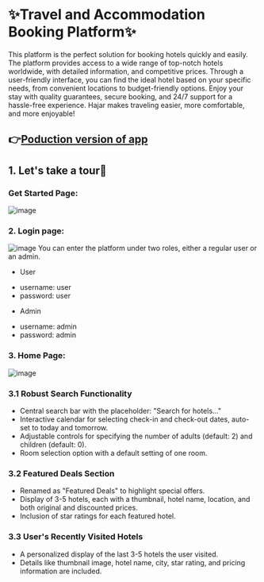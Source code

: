 # ✨Travel and Accommodation Booking Platform✨
This platform is the perfect solution for booking hotels quickly and easily. The platform provides access to a wide range of top-notch hotels worldwide, with detailed information, and competitive prices. Through a user-friendly interface, you can find the ideal hotel based on your specific needs, from convenient locations to budget-friendly options. Enjoy your stay with quality guarantees, secure booking, and 24/7 support for a hassle-free experience. Hajar makes traveling easier, more comfortable, and more enjoyable!

👉[Poduction version of app](https://travel-booking-application.netlify.app/)
-------------------------------------

## 1. Let's take a tour🚀
### Get Started Page:
![image](https://github.com/user-attachments/assets/32fcc08b-9a6d-4490-8ecb-7b28317516d0)

### 2. Login page:
![image](https://github.com/user-attachments/assets/9fea5ff3-3f4b-4551-901d-94dd13a8e052)
You can enter the platform under two roles, either a regular user or an admin.
+ User
- username: user
- password: user
+ Admin
- username: admin
- password: admin

### 3. Home Page:
![image](https://github.com/user-attachments/assets/ff01d317-e703-4473-a57b-b690c91e6fde)
### **3.1 Robust Search Functionality**

- Central search bar with the placeholder: "Search for hotels..."
- Interactive calendar for selecting check-in and check-out dates, auto-set to today and tomorrow.
- Adjustable controls for specifying the number of adults (default: 2) and children (default: 0).
- Room selection option with a default setting of one room.

### 3.2 Featured Deals Section

- Renamed as "Featured Deals" to highlight special offers.
- Display of 3-5 hotels, each with a thumbnail, hotel name, location, and both original and discounted prices.
- Inclusion of star ratings for each featured hotel.

### 3.3 User's Recently Visited Hotels

- A personalized display of the last 3-5 hotels the user visited.
- Details like thumbnail image, hotel name, city, star rating, and pricing information are included.




